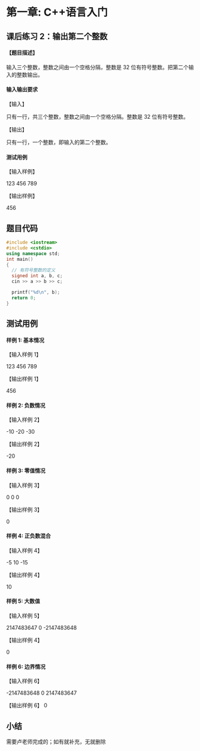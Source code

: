 # 第一章: C++语言入门

## 课后练习 2：输出第二个整数

#### 【题目描述】

输入三个整数，整数之间由一个空格分隔，整数是 32 位有符号整数。把第二个输入的整数输出。

#### 输入输出要求

【输入】

只有一行，共三个整数，整数之间由一个空格分隔。整数是 32 位有符号整数。

【输出】

只有一行，一个整数，即输入的第二个整数。

#### 测试用例

【输入样例】

123 456 789

【输出样例】

456

## 题目代码

```c++
#include <iostream>
#include <cstdio>
using namespace std;
int main()
{
  // 有符号整数的定义
  signed int a, b, c;
  cin >> a >> b >> c;

  printf("%d\n", b);
  return 0;
}
```

## 测试用例

#### 样例 1: 基本情况

【输入样例 1】

123 456 789

【输出样例 1】

456

#### 样例 2: 负数情况

【输入样例 2】

-10 -20 -30

【输出样例 2】

-20

#### 样例 3: 零值情况

【输入样例 3】

0 0 0

【输出样例 3】

0

#### 样例 4: 正负数混合

【输入样例 4】

-5 10 -15

【输出样例 4】

10

#### 样例 5: 大数值

【输入样例 5】

2147483647 0 -2147483648

【输出样例 4】

0

#### 样例 6: 边界情况

【输入样例 6】

-2147483648 0 2147483647

【输出样例 6】
0

## 小结

需要卢老师完成的；如有就补充，无就删除
